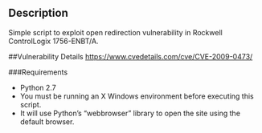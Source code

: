 ## Description
Simple script to exploit open redirection vulnerability in Rockwell ControlLogix 1756-ENBT/A.

##Vulnerability Details
https://www.cvedetails.com/cve/CVE-2009-0473/

###Requirements
* Python 2.7
* You must be running an X Windows environment before executing this script.
* It will use Python’s “webbrowser” library to open the site using the default browser.
